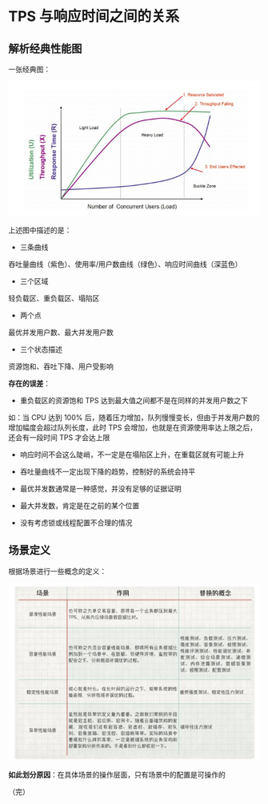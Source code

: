 # TPS 与响应时间之间的关系

## 解析经典性能图

一张经典图：

![性能图](images/性能图.jpg)

上述图中描述的是：

+ 三条曲线

吞吐量曲线（紫色）、使用率/用户数曲线（绿色）、响应时间曲线（深蓝色）

+ 三个区域

轻负载区、重负载区、塌陷区

+ 两个点

最优并发用户数、最大并发用户数

+ 三个状态描述

资源饱和、吞吐下降、用户受影响

**存在的误差**：

+ 重负载区的资源饱和 TPS 达到最大值之间都不是在同样的并发用户数之下

如：当 CPU 达到 100% 后，随着压力增加，队列慢慢变长，但由于并发用户数的增加幅度会超过队列长度，此时 TPS 会增加，也就是在资源使用率达上限之后，还会有一段时间 TPS 才会达上限

+ 响应时间不会这么陡峭，不一定是在塌陷区上升，在重载区就有可能上升

+ 吞吐量曲线不一定出现下降的趋势，控制好的系统会持平

+ 最优并发数通常是一种感觉，并没有足够的证据证明

+ 最大并发数，肯定是在之前的某个位置

+ 没有考虑锁或线程配置不合理的情况

## 场景定义

根据场景进行一些概念的定义：

![场景定义](images/场景定义.jpg)

**如此划分原因**：在具体场景的操作层面，只有场景中的配置是可操作的



（完）